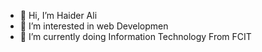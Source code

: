 - 👋 Hi, I’m Haider Ali
- 👀 I’m interested in web Developmen 
- 🌱 I’m currently doing Information Technology From FCIT
